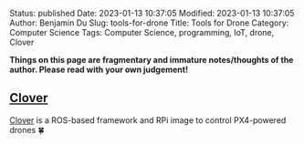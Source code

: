 Status: published
Date: 2023-01-13 10:37:05
Modified: 2023-01-13 10:37:05
Author: Benjamin Du
Slug: tools-for-drone
Title: Tools for Drone
Category: Computer Science
Tags: Computer Science, programming, IoT, drone, Clover

**Things on this page are fragmentary and immature notes/thoughts of the author. Please read with your own judgement!**

## [Clover](https://github.com/CopterExpress/clover)
[Clover](https://github.com/CopterExpress/clover)
is a ROS-based framework and RPi image to control PX4-powered drones 🍀


